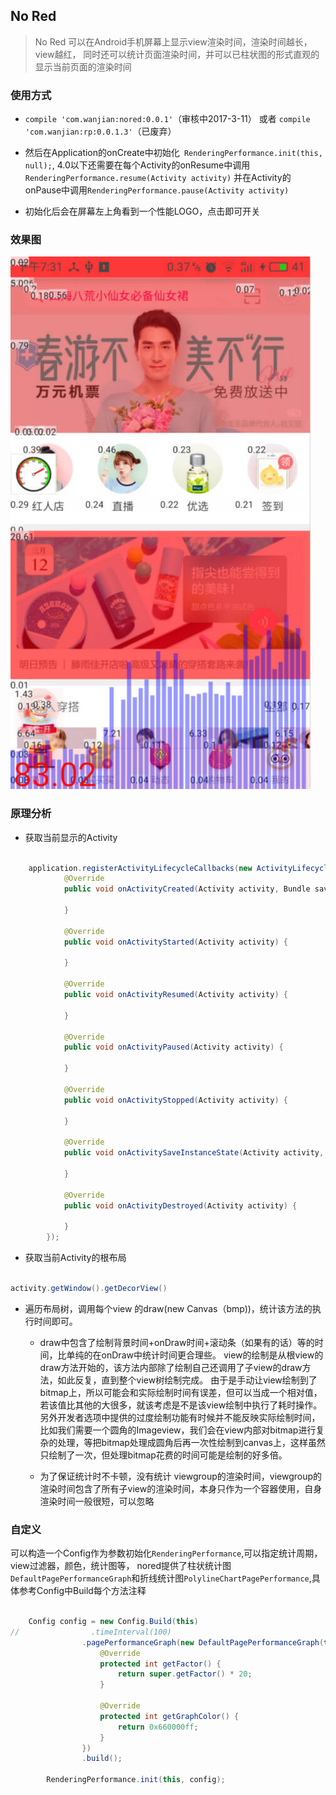 ## No Red

> No Red 可以在Android手机屏幕上显示view渲染时间，渲染时间越长，view越红，
同时还可以统计页面渲染时间，并可以已柱状图的形式直观的显示当前页面的渲染时间


### 使用方式

* `compile 'com.wanjian:nored:0.0.1'`（审核中2017-3-11）
或者
`compile 'com.wanjian:rp:0.0.1.3'`（已废弃）

* 然后在Application的onCreate中初始化` RenderingPerformance.init(this, null);`,
4.0以下还需要在每个Activity的onResume中调用`RenderingPerformance.resume(Activity activity)`
并在Activity的onPause中调用`RenderingPerformance.pause(Activity activity)`

* 初始化后会在屏幕左上角看到一个性能LOGO，点击即可开关

### 效果图

![image](https://raw.githubusercontent.com/android-notes/blogimg/master/no_red.jpg)

### 原理分析

* 获取当前显示的Activity

```java

    application.registerActivityLifecycleCallbacks(new ActivityLifecycleCallbacks() {
            @Override
            public void onActivityCreated(Activity activity, Bundle savedInstanceState) {

            }

            @Override
            public void onActivityStarted(Activity activity) {

            }

            @Override
            public void onActivityResumed(Activity activity) {

            }

            @Override
            public void onActivityPaused(Activity activity) {

            }

            @Override
            public void onActivityStopped(Activity activity) {

            }

            @Override
            public void onActivitySaveInstanceState(Activity activity, Bundle outState) {

            }

            @Override
            public void onActivityDestroyed(Activity activity) {

            }
        });

```


* 获取当前Activity的根布局

```java

activity.getWindow().getDecorView()
```

* 遍历布局树，调用每个view 的draw(new Canvas（bmp))，统计该方法的执行时间即可。

    * draw中包含了绘制背景时间+onDraw时间+滚动条（如果有的话）等的时间，比单纯的在onDraw中统计时间更合理些。
view的绘制是从根view的draw方法开始的，该方法内部除了绘制自己还调用了子view的draw方法，如此反复，直到整个view树绘制完成。
由于是手动让view绘制到了bitmap上，所以可能会和实际绘制时间有误差，但可以当成一个相对值，若该值比其他的大很多，就该考虑是不是该view绘制中执行了耗时操作。
另外开发者选项中提供的过度绘制功能有时候并不能反映实际绘制时间，比如我们需要一个圆角的Imageview，我们会在view内部对bitmap进行复杂的处理，等把bitmap处理成圆角后再一次性绘制到canvas上，这样虽然只绘制了一次，但处理bitmap花费的时间可能是绘制的好多倍。

    * 为了保证统计时不卡顿，没有统计 viewgroup的渲染时间，viewgroup的渲染时间包含了所有子view的渲染时间，本身只作为一个容器使用，自身渲染时间一般很短，可以忽略


### 自定义

可以构造一个Config作为参数初始化`RenderingPerformance`,可以指定统计周期，view过滤器，颜色，统计图等，
nored提供了柱状统计图`DefaultPagePerformanceGraph`和折线统计图`PolylineChartPagePerformance`,具体参考Config中Build每个方法注释

```java

    Config config = new Config.Build(this)
//                .timeInterval(100)
                .pagePerformanceGraph(new DefaultPagePerformanceGraph(this) {
                    @Override
                    protected int getFactor() {
                        return super.getFactor() * 20;
                    }

                    @Override
                    protected int getGraphColor() {
                        return 0x660000ff;
                    }
                })
                .build();

        RenderingPerformance.init(this, config);

```

